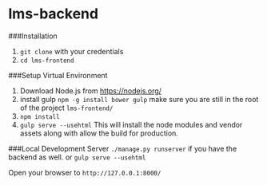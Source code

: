 # lms-backend


###Installation
1. ```git clone``` with your credentials
2. ```cd lms-frontend```

###Setup Virtual Environment
1. Download Node.js from https://nodejs.org/
2. install gulp ```npm -g install bower gulp```
make sure you are still in the root of the project ```lms-frontend/```
3. ```npm install```
4. ```gulp serve --usehtml```
This will install the node modules and vendor assets along with allow the build for production.

###Local Development Server
```./manage.py runserver``` if you have the backend as well.
or ```gulp serve --usehtml```

Open your browser to ```http://127.0.0.1:8000/```